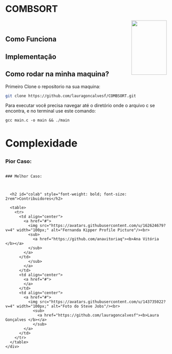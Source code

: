 # COMBSORT
<div>
<img align="right" width="110" height="170" src="https://assecom.ufersa.edu.br/wp-content/uploads/sites/24/2014/09/PNG-bras%C3%A3o-Ufersa.png">
<br>


## Como Funciona



## Implementação


## Como rodar na minha maquina?

Primeiro Clone o repositorio na sua maquina:

```bash
git clone https://github.com/lauragoncalvesf/COMBSORT.git
```

Para executar você precisa navegar até o diretório onde o arquivo c se encontra, e no terminal use este comando:

```
gcc main.c -o main && ./main
```

  <h2 id="complexity" style="font-weight: bold; font-size: 2rem">Complexidade</h2>

### Pior Caso:


```

### Melhor Caso:


  
  <h2 id="colab" style="font-weight: bold; font-size: 2rem">Contribuidores</h2>
 
  <table>
    <tr>
      <td align="center">
        <a href="#">
          <img src="https://avatars.githubusercontent.com/u/162624679?v=4" width="100px;" alt="Fernanda Kipper Profile Picture"/><br>
          <sub>
            <a href="https://github.com/anavitoriaq"><b>Ana Vitória </b></a>
          </sub>
        </a>
      </td>
          </sub>
        </a>
      </td>
      <td align="center">
        <a href="#">
        </a>
      </td>
      <td align="center">
        <a href="#">
          <img src="https://avatars.githubusercontent.com/u/143735022?v=4" width="100px;" alt="Foto do Steve Jobs"/><br>
            <sub>
              <a href="https://github.com/lauragoncalvesf"><b>Laura Gonçalves </b></a>
            </sub>
        </a>
      </td>
    </tr>
  </table>
</div>